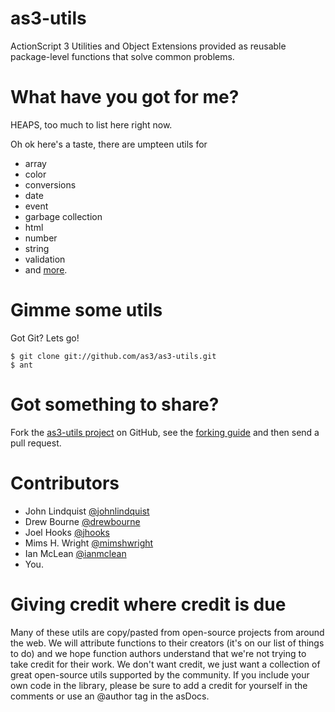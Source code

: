 # as3-utils

ActionScript 3 Utilities and Object Extensions provided as reusable package-level functions that solve common problems.

# What have you got for me?

HEAPS, too much to list here right now.

Oh ok here's a taste, there are umpteen utils for

- array
- color
- conversions
- date
- event
- garbage collection
- html
- number
- string
- validation
- and [more](http://github.com/as3/as3-utils/tree/master/src/utils/).

# Gimme some utils

Got Git? Lets go!

    $ git clone git://github.com/as3/as3-utils.git
    $ ant

# Got something to share?

Fork the [as3-utils project](http://github.com/as3/as3-utils) on GitHub, see the [forking guide](http://help.github.com/forking/) and then send a pull request.

# Contributors

- John Lindquist [@johnlindquist](http://twitter.com/johnlindquist)
- Drew Bourne [@drewbourne](http://twitter.com/drewbourne)
- Joel Hooks [@jhooks](http://twitter.com/jhooks)
- Mims H. Wright [@mimshwright](http://twitter.com/mimshwright)
- Ian McLean [@ianmclean](http://twitter.com/ianmclean)
- You.

# Giving credit where credit is due

Many of these utils are copy/pasted from open-source projects from around the web. We will attribute functions to their creators (it's on our list of things to do) and we hope function authors understand that we're not trying to take credit for their work. We don't want credit, we just want a collection of great open-source utils supported by the community.
If you include your own code in the library, please be sure to add a credit for yourself in the comments or use an @author tag in the asDocs. 